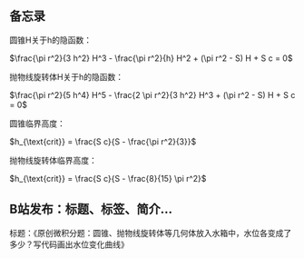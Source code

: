 ## 备忘录

圆锥H关于h的隐函数：

$\frac{\pi r^2}{3 h^2} H^3 - \frac{\pi r^2}{h} H^2 + (\pi r^2 - S) H + S c = 0$

抛物线旋转体H关于h的隐函数：

$\frac{\pi r^2}{5 h^4} H^5 - \frac{2 \pi r^2}{3 h^2} H^3 + (\pi r^2 - S) H + S c = 0$

圆锥临界高度：

$h_{\text{crit}} = \frac{S c}{S - \frac{\pi r^2}{3}}$

抛物线旋转体临界高度：

$h_{\text{crit}} = \frac{S c}{S - \frac{8}{15} \pi r^2}$

## B站发布：标题、标签、简介…

标题：《原创微积分题：圆锥、抛物线旋转体等几何体放入水箱中，水位各变成了多少？写代码画出水位变化曲线》
